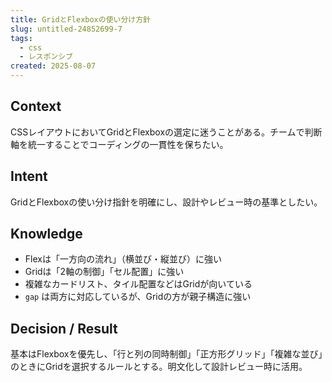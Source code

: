 ```yaml
---
title: GridとFlexboxの使い分け方針
slug: untitled-24852699-7
tags:
  - css
  - レスポンシブ
created: 2025-08-07
---
```



## Context


CSSレイアウトにおいてGridとFlexboxの選定に迷うことがある。チームで判断軸を統一することでコーディングの一貫性を保ちたい。


## Intent


GridとFlexboxの使い分け指針を明確にし、設計やレビュー時の基準としたい。


## Knowledge

- Flexは「一方向の流れ」（横並び・縦並び）に強い
- Gridは「2軸の制御」「セル配置」に強い
- 複雑なカードリスト、タイル配置などはGridが向いている
- `gap` は両方に対応しているが、Gridの方が親子構造に強い

## Decision / Result


基本はFlexboxを優先し、「行と列の同時制御」「正方形グリッド」「複雑な並び」のときにGridを選択するルールとする。明文化して設計レビュー時に活用。



